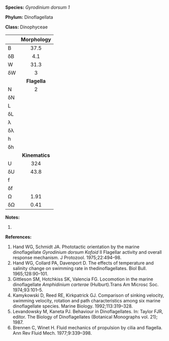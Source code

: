 **Species:** *Gyrodinium dorsum 1*

**Phylum:** Dinoflagellata

**Class:** Dinophyceae

|    | **Morphology** |
|:-- | :------------: |
| B  | 37.5 |
| δB | 4.1 |
| W  | 31.3 |
| δW | 3 |
|    | **Flagella** |
| N  | 2 |
| δN |  |
| L  |  |
| δL |  |
| λ  |  |
| δλ |  |
| h  |  |
| δh |  |
|    | **Kinematics** |
| U  | 324 |
| δU | 43.8 |
| f  |  |
| δf |  |
| Ω  | 1.91 |
| δΩ | 0.41 |

**Notes:**

1.

**References:**

1. Hand WG, Schmidt JA.  Phototactic orientation by the marine dinoflagellate *Gyrodinium dorsum Kofoid* II Flagellar activity and overall response mechanism.  J Protozool. 1975;22:494–98.
1. Hand WG, Collard PA, Davenport D.  The effects of temperature and salinity change on swimming rate in thedinoflagellates.  Biol Bull. 1965;128:90–101.
1. Gittleson SM, Hotchkiss SK, Valencia FG.  Locomotion in the marine dinoflagellate *Amphidinium carterae* (Hulburt).Trans Am Microsc Soc. 1974;93:101–5.
1. Kamykowski D, Reed RE, Kirkpatrick GJ.  Comparison of sinking velocity, swimming velocity, rotation and path characteristics among six marine dinoflagellate species.  Marine Biology. 1992;113:319–328.
1. Levandowsky M, Kaneta PJ.  Behaviour in Dinoflagellates.  In: Taylor FJR, editor. The Biology of Dinoflagellates (Botanical Monographs vol. 21); 1987.
1. Brennen C, Winet H.  Fluid mechanics of propulsion by cilia and flagella.  Ann Rev Fluid Mech. 1977;9:339–398.
